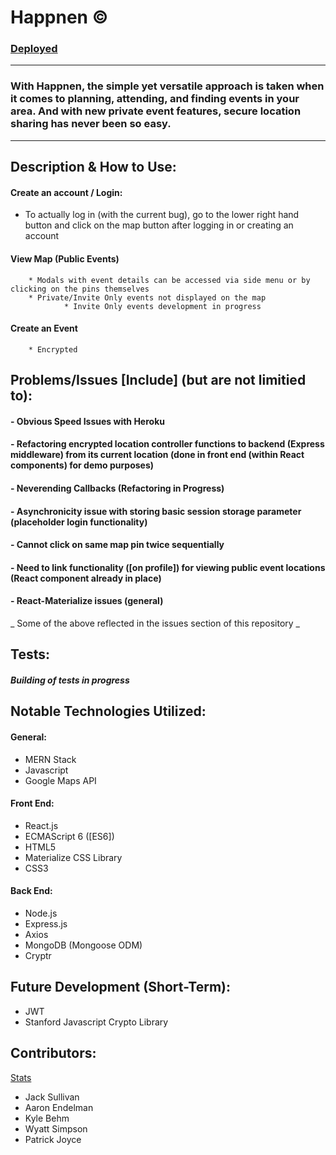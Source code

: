 # Happnen © 
### [Deployed](https://aqueous-earth-83627.herokuapp.com/mapdisplay) 

---

### With Happnen, the simple yet versatile approach is taken when it comes to planning, attending, and finding events in your area. And with  new private event features, secure location sharing has never been so easy. 

---

## Description & How to Use:


#### Create an account / Login:
* To actually log in (with the current bug), go to the lower right hand button
and click on the map button after logging in or 
creating an account
#### View Map (Public Events)
        * Modals with event details can be accessed via side menu or by clicking on the pins themselves
        * Private/Invite Only events not displayed on the map
                * Invite Only events development in progress
#### Create an Event
        * Encrypted  



## Problems/Issues [Include] (but are not limitied to):

#### - Obvious Speed Issues with Heroku
#### - Refactoring encrypted location controller functions to backend (Express middleware) from its current location (done in front end (within React components) for demo purposes)
#### - Neverending Callbacks (Refactoring in Progress)
#### - Asynchronicity issue with storing basic session storage parameter (placeholder login functionality)
#### - Cannot click on same map pin twice sequentially
#### - Need to link functionality ([on profile]) for viewing public event locations (React component already in place)
#### - React-Materialize issues (general)

_ Some of the above reflected in the issues section of this repository _

## Tests:
##### _Building of tests in progress_ 

## Notable Technologies Utilized:


#### General: 
* MERN Stack
* Javascript
* Google Maps API <br/>

#### Front End: 
* React.js
* ECMAScript 6 ([ES6])
* HTML5
* Materialize CSS Library
* CSS3

#### Back End:
* Node.js
* Express.js
* Axios
* MongoDB (Mongoose ODM)
* Cryptr

## Future Development (Short-Term):
* JWT
* Stanford Javascript Crypto Library

## Contributors:
[Stats](https://github.com/thesullivantage/Happnen/graphs/contributors)
* Jack Sullivan
* Aaron Endelman
* Kyle Behm
* Wyatt Simpson
* Patrick Joyce
